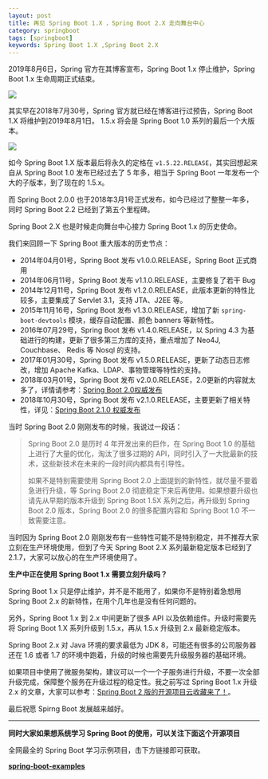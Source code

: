 ```yaml
---
layout: post
title: 再见 Spring Boot 1.X ，Spring Boot 2.X 走向舞台中心
category: springboot
tags: [springboot]
keywords: Spring Boot 1.X ,Spring Boot 2.X
---
```


2019年8月6日，Spring 官方在其博客宣布，Spring Boot 1.x 停止维护，Spring Boot 1.x 生命周期正式结束。

![](http://favorites.ren/assets/images/2019/springboot/goodbay1.x.png)

其实早在2018年7月30号，Spring 官方就已经在博客进行过预告，Spring Boot 1.X 将维护到2019年8月1日。 1.5.x 将会是 Spring Boot 1.0 系列的最后一个大版本。

![](http://favorites.ren/assets/images/2019/springboot/goodbay1.x-2.png)

如今 Spring Boot 1.X 版本最后将永久的定格在 `v1.5.22.RELEASE`，其实回想起来自从 Spring Boot 1.0 发布已经过去了 5 年多，相当于 Spring Boot 一年发布一个大的子版本，到了现在的 1.5.x。

而 Spring Boot 2.0.0 也于2018年3月1号正式发布，如今已经过了整整一年多，同时 Spring Boot 2.2 已经到了第五个里程碑。

Spring Boot 2.X 也是时候走向舞台中心接力 Spring Boot 1.x 的历史使命。

我们来回顾一下 Spring Boot 重大版本的历史节点：

- 2014年04月01号，Spring Boot 发布 v1.0.0.RELEASE，Spring Boot 正式商用
- 2014年06月11号，Spring Boot 发布 v1.1.0.RELEASE，主要修复了若干 Bug 
- 2014年12月11号，Spring Boot 发布 v1.2.0.RELEASE，此版本更新的特性比较多，主要集成了 Servlet 3.1，支持 JTA、J2EE 等。
- 2015年11月16号，Spring Boot 发布 v1.3.0.RELEASE，增加了新 `spring-boot-devtools` 模块，缓存自动配置、颜色 banners 等新特性。
- 2016年07月29号，Spring Boot 发布 v1.4.0.RELEASE，以 Spring 4.3 为基础进行的构建，更新了很多第三方库的支持，重点增加了 Neo4J, Couchbase、 Redis 等 Nosql 的支持。
- 2017年01月30号，Spring Boot 发布 v1.5.0.RELEASE，更新了动态日志修改，增加 Apache Kafka、LDAP、事物管理等特性的支持。
- 2018年03月01号，Spring Boot 发布 v2.0.0.RELEASE，2.0更新的内容就太多了，详情请参考：[Spring Boot 2.0权威发布](http://www.ityouknow.com/springboot/2018/03/01/spring-boot-2.0.html)
- 2018年10月30号，Spring Boot 发布 v2.1.0.RELEASE，主要更新了相关特性，详见：[Spring Boot 2.1.0 权威发布](http://www.ityouknow.com/springboot/2018/03/01/spring-boot-2.0.html)

当时 Spring Boot 2.0 刚刚发布的时候，我说过一段话：

> Spring Boot 2.0 是历时 4 年开发出来的巨作，在 Spring Boot 1.0 的基础上进行了大量的优化，淘汰了很多过期的 API，同时引入了一大批最新的技术，这些新技术在未来的一段时间内都具有引导性。
> 
> 如果不是特别需要使用 Spring Boot 2.0 上面提到的新特性，就尽量不要着急进行升级，等 Spring Boot 2.0 彻底稳定下来后再使用。如果想要升级也请先从早期的版本升级到 Spring Boot 1.5X 系列之后，再升级到 Spring Boot 2.0 版本，Spring Boot 2.0 的很多配置内容和 Spring Boot 1.0 不一致需要注意。

当时因为 Spring Boot 2.0 刚刚发布有一些特性可能不是特别稳定，并不推荐大家立刻在生产环境使用，但到了今天 Spring Boot 2.X 系列最新稳定版本已经到了 2.1.7，大家可以放心的在生产环境使用了。

**生产中正在使用 Spring Boot 1.x 需要立刻升级吗？**

Spring Boot 1.x 只是停止维护，并不是不能用了，如果你不是特别着急想用 Spring Boot 2.x 的新特性，在用个几年也是没有任何问题的。

另外，Spring Boot 1.x 到  2.x 中间更新了很多 API 以及依赖组件。升级时需要先将 Spring Boot 1.X 系列升级到 1.5.x，再从 1.5.x 升级到 2.x 最新稳定版本。

Spring Boot 2.x 对 Java 环境的要求最低为 JDK 8，可能还有很多的公司服务器还在 1.6 或者 1.7 的环境中跑着，升级的时候也需要先升级服务器的基础环境。

如果项目中使用了微服务架构，建议可以一个一个子服务进行升级，不要一次全部升级完成，保障整个服务在升级过程的稳定性。我之前写过 Spring Boot 1.x 升级 2.x 的文章，大家可以参考：[Spring Boot 2 版的开源项目云收藏来了！](http://www.ityouknow.com/springboot/2018/06/03/favorites-spring-boot-2.0.html)。

最后祝愿 Spirng Boot 发展越来越好。

---

**同时大家如果想系统学习 Spring Boot 的使用，可以关注下面这个开源项目**

全网最全的 Spring Boot 学习示例项目，击下方链接即可获取。

**[spring-boot-examples](https://github.com/ityouknow/spring-boot-examples)**



